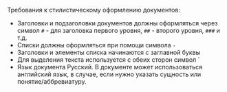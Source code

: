  Требования к стилистическому оформлению документов:

- Заголовки и подзаголовки документов должны оформляться через символ `#` - для заголовка первого уровня, `##` - второго уровня, `###` и т.д.
- Списки должны оформляться при помощи символа `-`
- Заголовки и элементы списка начинаются с заглавной буквы
- Для выделения текста используется с обеих сторон символ \`
- Язык документа Русский. В документе может использоваться английский язык, в случае, если нужно указать сущность или понятие/аббревиатуру.

